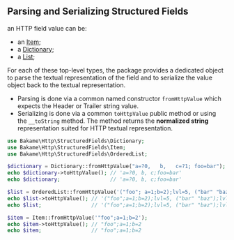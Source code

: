 Parsing and Serializing Structured Fields
------------

an HTTP field value can be:

- an [Item](item.md);
- a [Dictionary](ordered-maps.md);
- a [List](lists.md);

For each of these top-level types, the package provides a dedicated object to parse the textual
representation of the field and to serialize the value object back to the textual representation.

- Parsing is done via a common named constructor `fromHttpValue` which expects the Header or Trailer string value.
- Serializing is done via a common `toHttpValue` public method or using the `__toString` method. The method returns the **normalized string** representation suited for HTTP textual representation.

```php
use Bakame\Http\StructuredFields\Dictionary;
use Bakame\Http\StructuredFields\Item;
use Bakame\Http\StructuredFields\OrderedList;

$dictionary = Dictionary::fromHttpValue("a=?0,   b,   c=?1; foo=bar");
echo $dictionary->toHttpValue(); // 'a=?0, b, c;foo=bar'
echo $dictionary;                // 'a=?0, b, c;foo=bar'

$list = OrderedList::fromHttpValue('("foo"; a=1;b=2);lvl=5, ("bar" "baz");lvl=1');
echo $list->toHttpValue(); // '("foo";a=1;b=2);lvl=5, ("bar" "baz");lvl=1'
echo $list;                // '("foo";a=1;b=2);lvl=5, ("bar" "baz");lvl=1'

$item = Item::fromHttpValue('"foo";a=1;b=2');
echo $item->toHttpValue(); // "foo";a=1;b=2
echo $item;                // "foo";a=1;b=2
```

